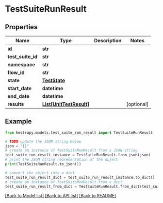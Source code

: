# TestSuiteRunResult


## Properties

Name | Type | Description | Notes
------------ | ------------- | ------------- | -------------
**id** | **str** |  | 
**test_suite_id** | **str** |  | 
**namespace** | **str** |  | 
**flow_id** | **str** |  | 
**state** | [**TestState**](TestState.md) |  | 
**start_date** | **datetime** |  | 
**end_date** | **datetime** |  | 
**results** | [**List[UnitTestResult]**](UnitTestResult.md) |  | [optional] 

## Example

```python
from kestrapy.models.test_suite_run_result import TestSuiteRunResult

# TODO update the JSON string below
json = "{}"
# create an instance of TestSuiteRunResult from a JSON string
test_suite_run_result_instance = TestSuiteRunResult.from_json(json)
# print the JSON string representation of the object
print(TestSuiteRunResult.to_json())

# convert the object into a dict
test_suite_run_result_dict = test_suite_run_result_instance.to_dict()
# create an instance of TestSuiteRunResult from a dict
test_suite_run_result_from_dict = TestSuiteRunResult.from_dict(test_suite_run_result_dict)
```
[[Back to Model list]](../README.md#documentation-for-models) [[Back to API list]](../README.md#documentation-for-api-endpoints) [[Back to README]](../README.md)


